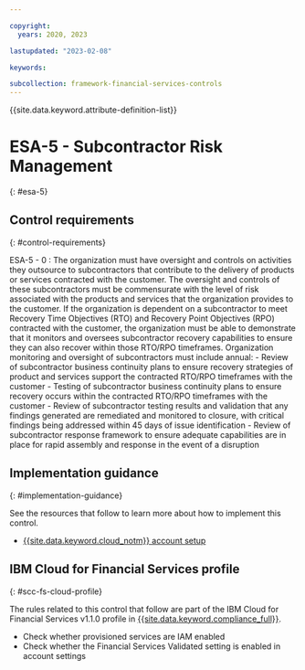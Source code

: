 ```yaml
---

copyright:
  years: 2020, 2023

lastupdated: "2023-02-08"

keywords:

subcollection: framework-financial-services-controls
---
```


{{site.data.keyword.attribute-definition-list}}

               
# ESA-5 - Subcontractor Risk Management
{: #esa-5}

## Control requirements
{: #control-requirements}

ESA-5 - 0
    : The organization must have oversight and controls on activities they outsource to subcontractors that contribute to the delivery of products or services contracted with the customer. The oversight and controls of these subcontractors must be commensurate with the level of risk associated with the products and services that the organization provides to the customer. If the organization is dependent on a subcontractor to meet Recovery Time Objectives (RTO) and Recovery Point Objectives (RPO) contracted with the customer, the organization must be able to demonstrate that it monitors and oversees subcontractor recovery capabilities to ensure they can also recover within those RTO/RPO timeframes. Organization monitoring and oversight of subcontractors must include annual: - Review of subcontractor business continuity plans to ensure recovery strategies of product and services support the contracted RTO/RPO timeframes with the customer - Testing of subcontractor business continuity plans to ensure recovery occurs within the contracted RTO/RPO timeframes with the customer - Review of subcontractor testing results and validation that any findings generated are remediated and monitored to closure, with critical findings being addressed within 45 days of issue identification - Review of subcontractor response framework to ensure adequate capabilities are in place for rapid assembly and response in the event of a disruption

## Implementation guidance
{: #implementation-guidance}

See the resources that follow to learn more about how to implement this control.

- [{{site.data.keyword.cloud_notm}} account setup](/docs/framework-financial-services?topic=framework-financial-services-shared-account-setup)

## IBM Cloud for Financial Services profile
{: #scc-fs-cloud-profile}

The rules related to this control that follow are part of the IBM Cloud for Financial Services v1.1.0 profile in [{{site.data.keyword.compliance_full}}](/docs/security-compliance?topic=security-compliance-getting-started).

- Check whether provisioned services are IAM enabled 
- Check whether the Financial Services Validated setting is enabled in account settings






